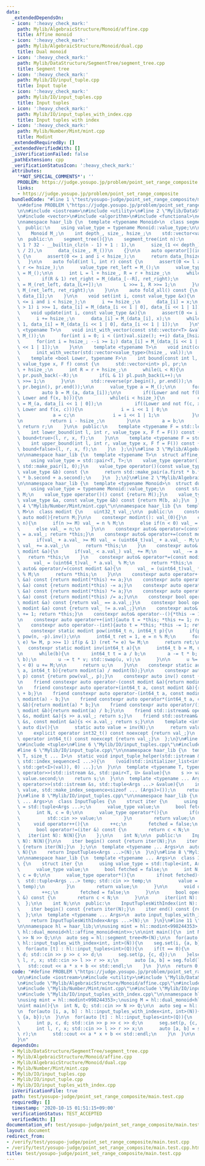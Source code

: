 ```yaml
---
data:
  _extendedDependsOn:
  - icon: ':heavy_check_mark:'
    path: Mylib/AlgebraicStructure/Monoid/affine.cpp
    title: Affine monoid
  - icon: ':heavy_check_mark:'
    path: Mylib/AlgebraicStructure/Monoid/dual.cpp
    title: Dual monoid
  - icon: ':heavy_check_mark:'
    path: Mylib/DataStructure/SegmentTree/segment_tree.cpp
    title: Segment tree
  - icon: ':heavy_check_mark:'
    path: Mylib/IO/input_tuple.cpp
    title: Input tuple
  - icon: ':heavy_check_mark:'
    path: Mylib/IO/input_tuples.cpp
    title: Input tuples
  - icon: ':heavy_check_mark:'
    path: Mylib/IO/input_tuples_with_index.cpp
    title: Input tuples with index
  - icon: ':heavy_check_mark:'
    path: Mylib/Number/Mint/mint.cpp
    title: Modint
  _extendedRequiredBy: []
  _extendedVerifiedWith: []
  _isVerificationFailed: false
  _pathExtension: cpp
  _verificationStatusIcon: ':heavy_check_mark:'
  attributes:
    '*NOT_SPECIAL_COMMENTS*': ''
    PROBLEM: https://judge.yosupo.jp/problem/point_set_range_composite
    links:
    - https://judge.yosupo.jp/problem/point_set_range_composite
  bundledCode: "#line 1 \"test/yosupo-judge/point_set_range_composite/main.test.cpp\"\
    \n#define PROBLEM \"https://judge.yosupo.jp/problem/point_set_range_composite\"\
    \n\n#include <iostream>\n#include <utility>\n#line 2 \"Mylib/DataStructure/SegmentTree/segment_tree.cpp\"\
    \n#include <vector>\n#include <algorithm>\n#include <functional>\n#include <cassert>\n\
    \nnamespace haar_lib {\n  template <typename Monoid>\n  class segment_tree {\n\
    \  public:\n    using value_type = typename Monoid::value_type;\n\n  private:\n\
    \    Monoid M_;\n    int depth_, size_, hsize_;\n    std::vector<value_type> data_;\n\
    \n  public:\n    segment_tree(){}\n    segment_tree(int n):\n      depth_(n >\
    \ 1 ? 32 - __builtin_clz(n - 1) + 1 : 1),\n      size_(1 << depth_), hsize_(size_\
    \ / 2),\n      data_(size_, M_())\n    {}\n\n    auto operator[](int i) const\
    \ {\n      assert(0 <= i and i < hsize_);\n      return data_[hsize_ + i];\n \
    \   }\n\n    auto fold(int l, int r) const {\n      assert(0 <= l and l <= r and\
    \ r <= hsize_);\n      value_type ret_left = M_();\n      value_type ret_right\
    \ = M_();\n\n      int L = l + hsize_, R = r + hsize_;\n      while(L < R){\n\
    \        if(R & 1) ret_right = M_(data_[--R], ret_right);\n        if(L & 1) ret_left\
    \ = M_(ret_left, data_[L++]);\n        L >>= 1, R >>= 1;\n      }\n\n      return\
    \ M_(ret_left, ret_right);\n    }\n\n    auto fold_all() const {\n      return\
    \ data_[1];\n    }\n\n    void set(int i, const value_type &x){\n      assert(0\
    \ <= i and i < hsize_);\n      i += hsize_;\n      data_[i] = x;\n      while(i\
    \ > 1) i >>= 1, data_[i] = M_(data_[i << 1 | 0], data_[i << 1 | 1]);\n    }\n\n\
    \    void update(int i, const value_type &x){\n      assert(0 <= i and i < hsize_);\n\
    \      i += hsize_;\n      data_[i] = M_(data_[i], x);\n      while(i > 1) i >>=\
    \ 1, data_[i] = M_(data_[i << 1 | 0], data_[i << 1 | 1]);\n    }\n\n    template\
    \ <typename T>\n    void init_with_vector(const std::vector<T> &val){\n      data_.assign(size_,\
    \ M_());\n      for(int i = 0; i < (int)val.size(); ++i) data_[hsize_ + i] = val[i];\n\
    \      for(int i = hsize_; --i >= 1;) data_[i] = M_(data_[i << 1 | 0], data_[i\
    \ << 1 | 1]);\n    }\n\n    template <typename T>\n    void init(const T &val){\n\
    \      init_with_vector(std::vector<value_type>(hsize_, val));\n    }\n\n  private:\n\
    \    template <bool Lower, typename F>\n    int bound(const int l, const int r,\
    \ value_type x, F f) const {\n      std::vector<int> pl, pr;\n      int L = l\
    \ + hsize_;\n      int R = r + hsize_;\n      while(L < R){\n        if(R & 1)\
    \ pr.push_back(--R);\n        if(L & 1) pl.push_back(L++);\n        L >>= 1, R\
    \ >>= 1;\n      }\n\n      std::reverse(pr.begin(), pr.end());\n      pl.insert(pl.end(),\
    \ pr.begin(), pr.end());\n\n      value_type a = M_();\n\n      for(int i : pl){\n\
    \        auto b = M_(a, data_[i]);\n\n        if((Lower and not f(b, x)) or (not\
    \ Lower and f(x, b))){\n          while(i < hsize_){\n            const auto c\
    \ = M_(a, data_[i << 1 | 0]);\n            if((Lower and not f(c, x)) or (not\
    \ Lower and f(x, c))){\n              i = i << 1 | 0;\n            }else{\n  \
    \            a = c;\n              i = i << 1 | 1;\n            }\n          }\n\
    \n          return i - hsize_;\n        }\n\n        a = b;\n      }\n\n     \
    \ return r;\n    }\n\n  public:\n    template <typename F = std::less<value_type>>\n\
    \    int lower_bound(int l, int r, value_type x, F f = F()) const {\n      return\
    \ bound<true>(l, r, x, f);\n    }\n\n    template <typename F = std::less<value_type>>\n\
    \    int upper_bound(int l, int r, value_type x, F f = F()) const {\n      return\
    \ bound<false>(l, r, x, f);\n    }\n  };\n}\n#line 3 \"Mylib/AlgebraicStructure/Monoid/affine.cpp\"\
    \n\nnamespace haar_lib {\n  template <typename T>\n  struct affine_monoid {\n\
    \    using value_type = std::pair<T, T>;\n    value_type operator()() const {return\
    \ std::make_pair(1, 0);}\n    value_type operator()(const value_type &a, const\
    \ value_type &b) const {\n      return std::make_pair(a.first * b.first, a.first\
    \ * b.second + a.second);\n    }\n  };\n}\n#line 2 \"Mylib/AlgebraicStructure/Monoid/dual.cpp\"\
    \n\nnamespace haar_lib {\n  template <typename Monoid>\n  struct dual_monoid {\n\
    \    using value_type = typename Monoid::value_type;\n    const static Monoid\
    \ M;\n    value_type operator()() const {return M();}\n    value_type operator()(const\
    \ value_type &a, const value_type &b) const {return M(b, a);}\n  };\n}\n#line\
    \ 4 \"Mylib/Number/Mint/mint.cpp\"\n\nnamespace haar_lib {\n  template <int32_t\
    \ M>\n  class modint {\n    uint32_t val_;\n\n  public:\n    constexpr static\
    \ auto mod(){return M;}\n\n    constexpr modint(): val_(0){}\n    constexpr modint(int64_t\
    \ n){\n      if(n >= M) val_ = n % M;\n      else if(n < 0) val_ = n % M + M;\n\
    \      else val_ = n;\n    }\n\n    constexpr auto& operator=(const modint &a){val_\
    \ = a.val_; return *this;}\n    constexpr auto& operator+=(const modint &a){\n\
    \      if(val_ + a.val_ >= M) val_ = (uint64_t)val_ + a.val_ - M;\n      else\
    \ val_ += a.val_;\n      return *this;\n    }\n    constexpr auto& operator-=(const\
    \ modint &a){\n      if(val_ < a.val_) val_ += M;\n      val_ -= a.val_;\n   \
    \   return *this;\n    }\n    constexpr auto& operator*=(const modint &a){\n \
    \     val_ = (uint64_t)val_ * a.val_ % M;\n      return *this;\n    }\n    constexpr\
    \ auto& operator/=(const modint &a){\n      val_ = (uint64_t)val_ * a.inv().val_\
    \ % M;\n      return *this;\n    }\n\n    constexpr auto operator+(const modint\
    \ &a) const {return modint(*this) += a;}\n    constexpr auto operator-(const modint\
    \ &a) const {return modint(*this) -= a;}\n    constexpr auto operator*(const modint\
    \ &a) const {return modint(*this) *= a;}\n    constexpr auto operator/(const modint\
    \ &a) const {return modint(*this) /= a;}\n\n    constexpr bool operator==(const\
    \ modint &a) const {return val_ == a.val_;}\n    constexpr bool operator!=(const\
    \ modint &a) const {return val_ != a.val_;}\n\n    constexpr auto& operator++(){*this\
    \ += 1; return *this;}\n    constexpr auto& operator--(){*this -= 1; return *this;}\n\
    \n    constexpr auto operator++(int){auto t = *this; *this += 1; return t;}\n\
    \    constexpr auto operator--(int){auto t = *this; *this -= 1; return t;}\n\n\
    \    constexpr static modint pow(int64_t n, int64_t p){\n      if(p < 0) return\
    \ pow(n, -p).inv();\n\n      int64_t ret = 1, e = n % M;\n      for(; p; (e *=\
    \ e) %= M, p >>= 1) if(p & 1) (ret *= e) %= M;\n      return ret;\n    }\n\n \
    \   constexpr static modint inv(int64_t a){\n      int64_t b = M, u = 1, v = 0;\n\
    \n      while(b){\n        int64_t t = a / b;\n        a -= t * b; std::swap(a,\
    \ b);\n        u -= t * v; std::swap(u, v);\n      }\n\n      u %= M;\n      if(u\
    \ < 0) u += M;\n\n      return u;\n    }\n\n    constexpr static auto frac(int64_t\
    \ a, int64_t b){return modint(a) / modint(b);}\n\n    constexpr auto pow(int64_t\
    \ p) const {return pow(val_, p);}\n    constexpr auto inv() const {return inv(val_);}\n\
    \n    friend constexpr auto operator-(const modint &a){return modint(M - a.val_);}\n\
    \n    friend constexpr auto operator+(int64_t a, const modint &b){return modint(a)\
    \ + b;}\n    friend constexpr auto operator-(int64_t a, const modint &b){return\
    \ modint(a) - b;}\n    friend constexpr auto operator*(int64_t a, const modint\
    \ &b){return modint(a) * b;}\n    friend constexpr auto operator/(int64_t a, const\
    \ modint &b){return modint(a) / b;}\n\n    friend std::istream& operator>>(std::istream\
    \ &s, modint &a){s >> a.val_; return s;}\n    friend std::ostream& operator<<(std::ostream\
    \ &s, const modint &a){s << a.val_; return s;}\n\n    template <int N>\n    static\
    \ auto div(){\n      static auto value = inv(N);\n      return value;\n    }\n\
    \n    explicit operator int32_t() const noexcept {return val_;}\n    explicit\
    \ operator int64_t() const noexcept {return val_;}\n  };\n}\n#line 4 \"Mylib/IO/input_tuples.cpp\"\
    \n#include <tuple>\n#line 6 \"Mylib/IO/input_tuples.cpp\"\n#include <initializer_list>\n\
    #line 6 \"Mylib/IO/input_tuple.cpp\"\n\nnamespace haar_lib {\n  template <typename\
    \ T, size_t ... I>\n  static void input_tuple_helper(std::istream &s, T &val,\
    \ std::index_sequence<I ...>){\n    (void)std::initializer_list<int>{(void(s >>\
    \ std::get<I>(val)), 0) ...};\n  }\n\n  template <typename T, typename U>\n  std::istream&\
    \ operator>>(std::istream &s, std::pair<T, U> &value){\n    s >> value.first >>\
    \ value.second;\n    return s;\n  }\n\n  template <typename ... Args>\n  std::istream&\
    \ operator>>(std::istream &s, std::tuple<Args ...> &value){\n    input_tuple_helper(s,\
    \ value, std::make_index_sequence<sizeof ... (Args)>());\n    return s;\n  }\n\
    }\n#line 8 \"Mylib/IO/input_tuples.cpp\"\n\nnamespace haar_lib {\n  template <typename\
    \ ... Args>\n  class InputTuples {\n    struct iter {\n      using value_type\
    \ = std::tuple<Args ...>;\n      value_type value;\n      bool fetched = false;\n\
    \      int N, c = 0;\n\n      value_type operator*(){\n        if(not fetched){\n\
    \          std::cin >> value;\n        }\n        return value;\n      }\n\n \
    \     void operator++(){\n        ++c;\n        fetched = false;\n      }\n\n\
    \      bool operator!=(iter &) const {\n        return c < N;\n      }\n\n   \
    \   iter(int N): N(N){}\n    };\n\n    int N;\n\n  public:\n    InputTuples(int\
    \ N): N(N){}\n\n    iter begin() const {return iter(N);}\n    iter end() const\
    \ {return iter(N);}\n  };\n\n  template <typename ... Args>\n  auto input_tuples(int\
    \ N){\n    return InputTuples<Args ...>(N);\n  }\n}\n#line 8 \"Mylib/IO/input_tuples_with_index.cpp\"\
    \n\nnamespace haar_lib {\n  template <typename ... Args>\n  class InputTuplesWithIndex\
    \ {\n    struct iter {\n      using value_type = std::tuple<int, Args ...>;\n\
    \      value_type value;\n      bool fetched = false;\n      int N;\n      int\
    \ c = 0;\n\n      value_type operator*(){\n        if(not fetched){\n        \
    \  std::tuple<Args ...> temp; std::cin >> temp;\n          value = std::tuple_cat(std::make_tuple(c),\
    \ temp);\n        }\n        return value;\n      }\n\n      void operator++(){\n\
    \        ++c;\n        fetched = false;\n      }\n\n      bool operator!=(iter\
    \ &) const {\n        return c < N;\n      }\n\n      iter(int N): N(N){}\n  \
    \  };\n\n    int N;\n\n  public:\n    InputTuplesWithIndex(int N): N(N){}\n\n\
    \    iter begin() const {return iter(N);}\n    iter end() const {return iter(N);}\n\
    \  };\n\n  template <typename ... Args>\n  auto input_tuples_with_index(int N){\n\
    \    return InputTuplesWithIndex<Args ...>(N);\n  }\n}\n#line 11 \"test/yosupo-judge/point_set_range_composite/main.test.cpp\"\
    \n\nnamespace hl = haar_lib;\n\nusing mint = hl::modint<998244353>;\nusing M =\
    \ hl::dual_monoid<hl::affine_monoid<mint>>;\n\nint main(){\n  int N, Q; std::cin\
    \ >> N >> Q;\n\n  auto seg = hl::segment_tree<M>(N);\n\n  for(auto [i, a, b] :\
    \ hl::input_tuples_with_index<int, int>(N)){\n    seg.set(i, {a, b});\n  }\n\n\
    \  for(auto [t] : hl::input_tuples<int>(Q)){\n    if(t == 0){\n      int p, c,\
    \ d; std::cin >> p >> c >> d;\n      seg.set(p, {c, d});\n    }else{\n      int\
    \ l, r, x; std::cin >> l >> r >> x;\n      auto [a, b] = seg.fold(l, r);\n   \
    \   std::cout << a * x + b << std::endl;\n    }\n  }\n\n  return 0;\n}\n"
  code: "#define PROBLEM \"https://judge.yosupo.jp/problem/point_set_range_composite\"\
    \n\n#include <iostream>\n#include <utility>\n#include \"Mylib/DataStructure/SegmentTree/segment_tree.cpp\"\
    \n#include \"Mylib/AlgebraicStructure/Monoid/affine.cpp\"\n#include \"Mylib/AlgebraicStructure/Monoid/dual.cpp\"\
    \n#include \"Mylib/Number/Mint/mint.cpp\"\n#include \"Mylib/IO/input_tuples.cpp\"\
    \n#include \"Mylib/IO/input_tuples_with_index.cpp\"\n\nnamespace hl = haar_lib;\n\
    \nusing mint = hl::modint<998244353>;\nusing M = hl::dual_monoid<hl::affine_monoid<mint>>;\n\
    \nint main(){\n  int N, Q; std::cin >> N >> Q;\n\n  auto seg = hl::segment_tree<M>(N);\n\
    \n  for(auto [i, a, b] : hl::input_tuples_with_index<int, int>(N)){\n    seg.set(i,\
    \ {a, b});\n  }\n\n  for(auto [t] : hl::input_tuples<int>(Q)){\n    if(t == 0){\n\
    \      int p, c, d; std::cin >> p >> c >> d;\n      seg.set(p, {c, d});\n    }else{\n\
    \      int l, r, x; std::cin >> l >> r >> x;\n      auto [a, b] = seg.fold(l,\
    \ r);\n      std::cout << a * x + b << std::endl;\n    }\n  }\n\n  return 0;\n\
    }\n"
  dependsOn:
  - Mylib/DataStructure/SegmentTree/segment_tree.cpp
  - Mylib/AlgebraicStructure/Monoid/affine.cpp
  - Mylib/AlgebraicStructure/Monoid/dual.cpp
  - Mylib/Number/Mint/mint.cpp
  - Mylib/IO/input_tuples.cpp
  - Mylib/IO/input_tuple.cpp
  - Mylib/IO/input_tuples_with_index.cpp
  isVerificationFile: true
  path: test/yosupo-judge/point_set_range_composite/main.test.cpp
  requiredBy: []
  timestamp: '2020-10-15 01:51:15+09:00'
  verificationStatus: TEST_ACCEPTED
  verifiedWith: []
documentation_of: test/yosupo-judge/point_set_range_composite/main.test.cpp
layout: document
redirect_from:
- /verify/test/yosupo-judge/point_set_range_composite/main.test.cpp
- /verify/test/yosupo-judge/point_set_range_composite/main.test.cpp.html
title: test/yosupo-judge/point_set_range_composite/main.test.cpp
---
```

